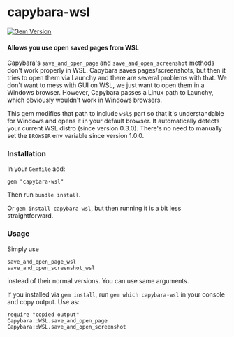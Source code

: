  capybara-wsl
=======================
[![Gem Version](https://badge.fury.io/rb/capybara-wsl.svg)](https://badge.fury.io/rb/capybara-wsl)

#### Allows you use open saved pages from WSL

Capybara's `save_and_open_page` and `save_and_open_screenshot` methods don't work properly in WSL. Capybara saves pages/screenshots, but then it tries to open them via Launchy and there are several problems with that. We don't want to mess with GUI on WSL, we just want to open them in a Windows browser. However, Capybara passes a Linux path to Launchy, which obviously wouldn't work in Windows browsers.

This gem modifies that path to include `wsl$` part so that it's understandable for Windows and opens it in your default browser. It automatically detects your current WSL distro (since version 0.3.0).
There's no need to manually set the `BROWSER` env variable since version 1.0.0.

### Installation
In your `Gemfile` add:
```
gem "capybara-wsl"
```
Then run `bundle install`.

Or `gem install capybara-wsl`, but then running it is a bit less straightforward.

### Usage
Simply use
```
save_and_open_page_wsl
save_and_open_screenshot_wsl
```
instead of their normal versions. You can use same arguments.

If you installed via `gem install`, run `gem which capybara-wsl` in your console and copy output. Use as:
```
require "copied output"
Capybara::WSL.save_and_open_page
Capybara::WSL.save_and_open_screenshot
```
